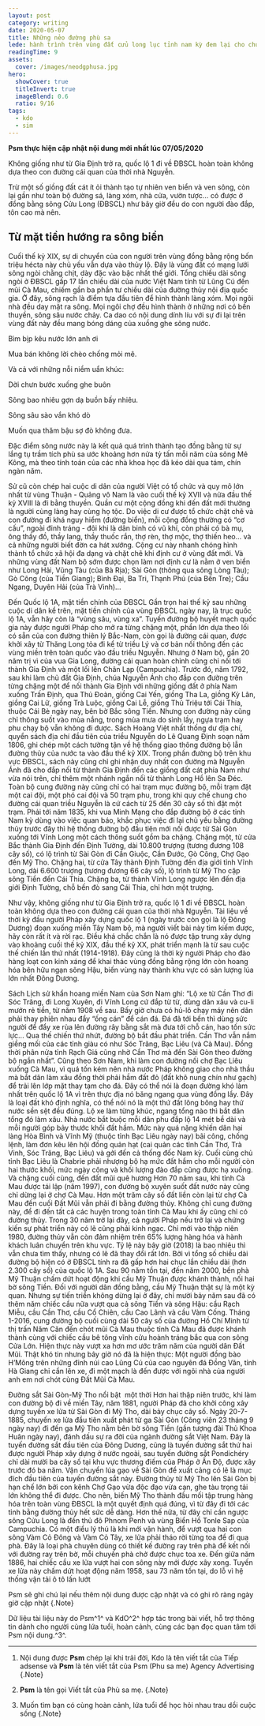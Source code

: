 ```yaml
---
layout: post
category: writing
date: 2020-05-07
title: Những nẻo đường phù sa
lede: hành trình trên vùng đất cửu long lục tỉnh nam kỳ đem lại cho chúng ta những khơi gợi cảm xúc
readingTime: 9
assets:
  cover: /images/neodgphusa.jpg
hero:
  showCover: true
  titleInvert: true
  imageBlend: 0.6
  ratio: 9/16
tags:
  - kdo
  - sim
---
```

**Psm thực hiện cập nhật nội dung mới nhất lúc 07/05/2020**

Không giống như từ Gia Định trở ra, quốc lộ 1 đi về ĐBSCL hoàn toàn không dựa theo con đường cái quan của thời nhà Nguyễn.

Trừ một số giồng đất cát ít ỏi thành tạo tự nhiên ven biển và ven sông, còn lại gần như toàn bộ đường sá, làng xóm, nhà cửa, vườn tược… có được ở đồng bằng sông Cửu Long (ĐBSCL) như bây giờ đều do con người đào đắp, tôn cao mà nên.

<Media ratio="844/1500" image="/images/neodgphusa.jpg"/>

## Từ mặt tiền hướng ra sông biển

Cuối thế kỷ XIX, sự di chuyển của con người trên vùng đồng bằng rộng bốn triệu hécta này chủ yếu vẫn dựa vào thủy lộ. Đây là vùng đất có mạng lưới sông ngòi chằng chịt, dày đặc vào bậc nhất thế giới. Tổng chiều dài sông ngòi ở ĐBSCL gấp 17 lần chiều dài của nước Việt Nam tính từ Lũng Cú đến mũi Cà Mau, chiếm gần ba phần tư chiều dài của đường thủy nội địa quốc gia. Ở đây, sông rạch là điểm tựa đầu tiên để hình thành làng xóm. Mọi ngôi nhà đều day mặt ra sông. Mọi ngôi chợ đều hình thành ở những nơi có bến thuyền, sông sâu nước chảy. Ca dao có nội dung dính líu với sự đi lại trên vùng đất này đều mang bóng dáng của xuồng ghe sông nước.

Bìm bịp kêu nước lớn anh ơi

Mua bán không lời chèo chống mỏi mê.

Và cả với những nỗi niềm uẩn khúc:

Dời chưn bước xuống ghe buôn

Sông bao nhiêu gợn dạ buồn bấy nhiêu.

Sông sâu sào vắn khó dò

Muốn qua thăm bậu sợ đò không đưa.

Đặc điểm sông nước này là kết quả quá trình thành tạo đồng bằng từ sự lắng tụ trầm tích phù sa ước khoảng hơn nửa tỷ tấn mỗi năm của sông Mê Kông, mà theo tính toán của các nhà khoa học đã kéo dài qua tám, chín ngàn năm.

Sử cũ còn chép hai cuộc di dân của người Việt có tổ chức và quy mô lớn nhất từ vùng Thuận - Quảng vô Nam là vào cuối thế kỷ XVII và nửa đầu thế kỷ XVIII là đi bằng thuyền. Quần cư một cộng đồng khi đến đất mới thường là người cùng làng hay cùng họ tộc. Do việc di cư được tổ chức chặt chẽ và con đường đi khá nguy hiểm (đường biển), mỗi cộng đồng thường có “cơ cấu”, ngoài đinh tráng - đôi khi là dân binh có vũ khí, còn phải có bà mụ, ông thầy đồ, thầy lang, thầy thuốc rắn, thợ rèn, thợ mộc, thợ thiến heo… và cả những người biết đờn ca hát xướng. Cộng cư này nhanh chóng hình thành tổ chức xã hội đa dạng và chặt chẽ khi định cư ở vùng đất mới. Và những vùng đất Nam bộ sớm được chọn làm nơi định cư là nằm ở ven biển như Long Hải, Vũng Tàu (của Bà Rịa); Sài Gòn (thông qua sông Lòng Tàu); Gò Công (của Tiền Giang); Bình Đại, Ba Tri, Thạnh Phú (của Bến Tre); Cầu Ngang, Duyên Hải (của Trà Vinh)…

Đến Quốc lộ 1A, mặt tiền chính của ĐBSCL
Gần trọn hai thế kỷ sau những cuộc di dân kể trên, mặt tiền chính của vùng ĐBSCL ngày nay, là trục quốc lộ 1A, vẫn hãy còn là “vùng sâu, vùng xa”. Tuyến đường bộ huyết mạch quốc gia này được người Pháp cho mở ra từng chặng một, phần lớn dựa theo lối có sẵn của con đường thiên lý Bắc-Nam, còn gọi là đường cái quan, được khởi xây từ Thăng Long tỏa đi kể từ triều Lý và cơ bản nối thông đến các vùng miền trên toàn quốc vào đầu triều Nguyễn. Nhưng ở Nam bộ, gần 20 năm trị vì của vua Gia Long, đường cái quan hoàn chỉnh cũng chỉ nối tới thành Gia Định và một lối lên Chân Lạp (Campuchia).
Trước đó, năm 1792, sau khi làm chủ đất Gia Định, chúa Nguyễn Ánh cho đắp con đường trên từng chặng một để nối thành Gia Định với những giồng đất ở phía Nam xuống Trấn Định, qua Thủ Đoàn, giồng Cai Yến, giồng Tha La, giồng Kỳ Lân, giồng Cai Lữ, giồng Trà Luộc, giồng Cai Lễ, giồng Thủ Triệu tới Cái Thia, thuộc Cái Bè ngày nay, bên bờ Bắc sông Tiền. Nhưng con đường này cũng chỉ thông suốt vào mùa nắng, trong mùa mưa do sình lầy, ngựa trạm hay phu chạy bộ vẫn không đi được.
Sách Hoàng Việt nhất thống dư địa chí, quyển sách địa chí đầu tiên của triều Nguyễn do Lê Quang Định soạn năm 1806, ghi chép một cách tường tận về hệ thống giao thông đường bộ lẫn đường thủy của nước ta vào đầu thế kỷ XIX. Trong phần đường bộ trên khu vực ĐBSCL, sách này cũng chỉ ghi nhận duy nhất con đường mà Nguyễn Ánh đã cho đắp nối từ thành Gia Định đến các giồng đất cát phía Nam như vừa nói trên, chỉ thêm một nhánh ngắn nối từ thành Long Hồ lên Sa Đéc. Toàn bộ cung đường này cũng chỉ có hai trạm mục đường bộ, mỗi trạm đặt một cai đội, một phó cai đội và 50 trạm phu, trong khi quy chế chung cho đường cái quan triều Nguyễn là cứ cách từ 25 đến 30 cây số thì đặt một trạm.
Phải tới năm 1835, khi vua Minh Mạng cho đắp đường bộ ở các tỉnh Nam kỳ dùng vào việc quan báo, khắc phục việc đi lại chủ yếu bằng đường thủy trước đây thì hệ thống đường bộ đầu tiên mới nối được từ Sài Gòn xuống tới Vĩnh Long một cách thông suốt gồm ba chặng. Chặng một, từ cửa Bắc thành Gia Định đến Định Tường, dài 10.800 trượng (tương đương 108 cây số), có lộ trình từ Sài Gòn đi Cần Giuộc, Cần Đước, Gò Công, Chợ Gạo đến Mỹ Tho. Chặng hai, từ cửa Tây thành Định Tường đến địa giới tỉnh Vĩnh Long, dài 6.600 trượng (tương đương 66 cây số), lộ trình từ Mỹ Tho cặp sông Tiền đến Cái Thia. Chặng ba, từ thành Vĩnh Long ngược lên đến địa giới Định Tường, chỗ bến đò sang Cái Thia, chỉ hơn một trượng.

Như vậy, không giống như từ Gia Định trở ra, quốc lộ 1 đi về ĐBSCL hoàn toàn không dựa theo con đường cái quan của thời nhà Nguyễn.
Tài liệu về thời kỳ đầu người Pháp xây dựng quốc lộ 1 (ngày trước còn gọi là lộ Đông Dương) đoạn xuống miền Tây Nam bộ, mà người viết bài này tìm kiếm được, hãy còn rất ít và rời rạc. Điều khá chắc chắn là nó được tập trung xây dựng vào khoảng cuối thế kỷ XIX, đầu thế kỷ XX, phát triển mạnh là từ sau cuộc thế chiến lần thứ nhất (1914-1918). Đây cũng là thời kỳ người Pháp cho đào hàng loạt con kinh xáng để khai thác vùng đồng bằng rộng lớn còn hoang hóa bên hữu ngạn sông Hậu, biến vùng này thành khu vực có sản lượng lúa lớn nhất Đông Dương.

Sách Lịch sử khẩn hoang miền Nam của Sơn Nam ghi: “Lộ xe từ Cần Thơ đi Sóc Trăng, đi Long Xuyên, đi Vĩnh Long cứ đắp từ từ, dùng dân xâu và cu-li mướn rẻ tiền, từ năm 1908 về sau. Bấy giờ chưa có hủ-lô chạy máy nên dân phải thay phiên nhau đẩy “ống cán” để cán đá. Đá đã tới bến thì dùng sức người để đẩy xe rùa lên đường rây bằng sắt mà đưa tới chỗ cán, hao tốn sức lực... Qua thế chiến thứ nhứt, đường bộ bắt đầu phát triển. Cần Thơ vẫn nắm giềng mối của các tỉnh giàu có như Sóc Trăng, Bạc Liêu (và Cà Mau). Đồng thời phân nửa tỉnh Rạch Giá cũng nhờ Cần Thơ mà đến Sài Gòn theo đường bộ ngắn nhất”.
Cũng theo Sơn Nam, khi làm con đường nối chợ Bạc Liêu xuống Cà Mau, vì quá tốn kém nên nhà nước Pháp không giao cho nhà thầu mà bắt dân làm xâu đồng thời phải hầm đất đỏ (đất khô nung chín như gạch) để trải lên lớp mặt thay tạm cho đá. Đây có thể nói là đoạn đường khó làm nhất trên quốc lộ 1A vì trên thực địa nó băng ngang qua vùng đồng lầy. Đây là loại đất khó định nghĩa, có thể nói nó là một thứ đất lõng bõng hay thứ nước sền sệt đều đúng.
Lộ xe làm từng khúc, ngang tổng nào thì bắt dân tổng đó làm xâu. Nhà nước bắt buộc mỗi dân phu đắp lộ 14 mét bề dài và mỗi người góp bảy thước khối đất hầm. Mức này quá nặng khiến dân hai làng Hòa Bình và Vĩnh Mỹ (thuộc tỉnh Bạc Liêu ngày nay) bãi công, chống lệnh, làm đơn kêu lên hội đồng quản hạt (cai quản các tỉnh Cần Thơ, Trà Vinh, Sóc Trăng, Bạc Liêu) và gởi đến cả thống đốc Nam kỳ. Cuối cùng chủ tỉnh Bạc Liêu là Chabrie phải nhượng bộ hạ mức đất hầm cho mỗi người còn hai thước khối, mức ngày công và khối lượng đào đắp cũng được hạ xuống.
Và chặng cuối cùng, đến đất mũi quê hương
Hơn 70 năm sau, khi tỉnh Cà Mau được tái lập (năm 1997), con đường bộ xuyên suốt đất nước này cũng chỉ dừng lại ở chợ Cà Mau. Hơn một trăm cây số đất liền còn lại từ chợ Cà Mau đến cuối Đất Mũi vẫn phải đi bằng đường thủy. Không chỉ cung đường này, để đi đến tất cả các huyện trong toàn tỉnh Cà Mau khi ấy cũng chỉ có đường thủy.
Trong 30 năm trở lại đây, cả người Pháp nếu trở lại và chứng kiến sự phát triển này có lẽ cũng phải kinh ngạc. Chỉ mới vào thập niên 1980, đường thủy vẫn còn đảm nhiệm trên 65% lượng hàng hóa và hành khách luân chuyển trên khu vực. Tỷ lệ này bây giờ (2018) là bao nhiêu thì vẫn chưa tìm thấy, nhưng có lẽ đã thay đổi rất lớn. Bởi vì tổng số chiều dài đường bộ hiện có ở ĐBSCL tính ra đã gấp hơn hai chục lần chiều dài (hơn 2.300 cây số) của quốc lộ 1A.
Sau 90 năm tồn tại, đến năm 2000, bến phà Mỹ Thuận chấm dứt hoạt động khi cầu Mỹ Thuận được khánh thành, nối hai bờ sông Tiền. Đối với người dân đồng bằng, cầu Mỹ Thuận thật sự là một kỳ quan. Nhưng sự tiến triển không dừng lại ở đây, chỉ mười bảy năm sau đã có thêm năm chiếc cầu nữa vượt qua cả sông Tiền và sông Hậu: cầu Rạch Miễu, cầu Cần Thơ, cầu Cổ Chiên, cầu Cao Lãnh và cầu Vàm Cống.
Tháng 1-2016, cung đường bộ cuối cùng dài 50 cây số của đường Hồ Chí Minh từ thị trấn Năm Căn đến chót mũi Cà Mau thuộc tỉnh Cà Mau đã được khánh thành cùng với chiếc cầu bê tông vĩnh cửu hoành tráng bắc qua con sông Cửa Lớn. Hiện thực này vượt xa hơn mơ ước trăm năm của người dân Đất Mũi.
Thật khó tin nhưng bây giờ nó đã là hiện thực: Một người đồng bào H’Mông trên những đỉnh núi cao Lũng Cú của cao nguyên đá Đồng Văn, tỉnh Hà Giang chỉ cần lên xe, đi một mạch là đến được với ngôi nhà của người anh em nơi chót cùng Đất Mũi Cà Mau.

Đường sắt Sài Gòn-Mỹ Tho nổi bật  một thời
Hơn hai thập niên trước, khi làm con đường bộ đi về miền Tây, năm 1881, người Pháp đã cho khởi công xây dựng tuyến xe lửa từ Sài Gòn đi Mỹ Tho, dài bảy chục cây số. Ngày 20-7-1885, chuyến xe lửa đầu tiên xuất phát từ ga Sài Gòn (Công viên 23 tháng 9 ngày nay) đi đến ga Mỹ Tho nằm bên bờ sông Tiền (gần tượng đài Thủ Khoa Huân ngày nay), đánh dấu sự ra đời của ngành đường sắt Việt Nam. Đây là tuyến đường sắt đầu tiên của Đông Dương, cũng là tuyến đường sắt thứ hai được người Pháp xây dựng ở nước ngoài, sau tuyến đường sắt Pondichéry chỉ dài mười ba cây số tại khu vực thương điếm của Pháp ở Ấn Độ, được xây trước đó ba năm.
Vận chuyển lúa gạo về Sài Gòn để xuất cảng có lẽ là mục đích đầu tiên của tuyến đường sắt này. Đường thủy từ Mỹ Tho lên Sài Gòn bị hạn chế lớn bởi con kênh Chợ Gạo vừa độc đạo vừa cạn, ghe tàu trọng tải lớn không thể đi được. Cho nên, biến Mỹ Tho thành đầu mối tập trung hàng hóa trên toàn vùng ĐBSCL là một quyết định quá đúng, vì từ đây đi tới các tỉnh bằng đường thủy hết sức dễ dàng. Hơn thế nữa, từ đây chỉ cần ngược sông Cửu Long là đến thủ đô Phnom Penh và vùng Biển Hồ Tonle Sap của Campuchia.
Có một điều lý thú là khi mới vận hành, để vượt qua hai con sông Vàm Cỏ Đông và Vàm Cỏ Tây, xe lửa phải tháo rời từng toa để đi qua phà. Đây là loại phà chuyên dùng có thiết kế đường ray trên phà để kết nối với đường ray trên bờ, mỗi chuyến phà chở được chục toa xe. Đến giữa năm 1886, hai chiếc cầu xe lửa vượt hai con sông này mới được xây xong. Tuyến xe lửa này chấm dứt hoạt động năm 1958, sau 73 năm tồn tại, do lỗ vì hệ thống vận tải ô tô lấn lướt



Psm sẽ ghi chú lại nếu thêm nội dung được cập nhật và có ghi rõ ràng ngày giờ cập nhật {.Note}

Dữ liệu tài liệu này do Psm^1^ và KdO^2^ hợp tác trong bài viết, hỗ trợ thông tin dành cho người cùng lứa tuổi, hoàn cảnh, cùng các bạn đọc quan tâm tới Psm nội dung.^3^.

---

1. Nội dung được **Psm** chép lại khi trải đời, Kdo là tên viết tắt của Tiếp adsense và **Psm** là tên viết tắt của Psm (Phu sa me) Agency Advertising {.Note}

2. **Psm** là tên gọi Viết tắt của Phù sa mẹ. {.Note}

3. Muốn tìm bạn có cùng hoàn cảnh, lứa tuổi để học hỏi nhau trau dồi cuộc sống {.Note}

<script>
import Media from "../../src/components/Media";

export default {
  components: { Media }
}
</script>
